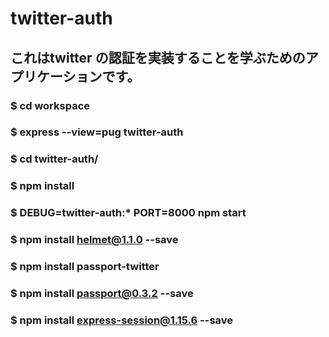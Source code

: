 # twitter-auth
## これはtwitter の認証を実装することを学ぶためのアプリケーションです。
### $ cd workspace
### $ express --view=pug twitter-auth
### $ cd twitter-auth/
### $ npm install
### $ DEBUG=twitter-auth:* PORT=8000 npm start
### $ npm install helmet@1.1.0 --save
### $ npm install passport-twitter
### $ npm install passport@0.3.2 --save
### $ npm install express-session@1.15.6 --save